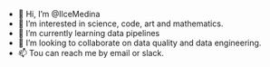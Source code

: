 - 👋 Hi, I’m @IlceMedina
- 👀 I’m interested in science, code, art and mathematics.
- 🌱 I’m currently learning data pipelines 
- 💞️ I’m looking to collaborate on data quality and data engineering.
- 📫 Tou can reach me by email or slack.

<!---
IlceMedina/IlceMedina is a ✨ special ✨ repository because its `README.md` (this file) appears on your GitHub profile.
You can click the Preview link to take a look at your changes.
--->
